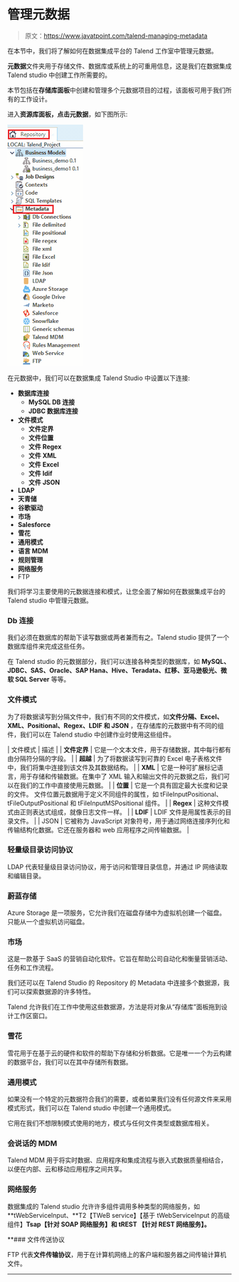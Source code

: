 # 管理元数据

> 原文：<https://www.javatpoint.com/talend-managing-metadata>

在本节中，我们将了解如何在数据集成平台的 Talend 工作室中管理元数据。

**元数据**文件夹用于存储文件、数据库或系统上的可重用信息，这是我们在数据集成 Talend studio 中创建工作所需要的。

本节包括在**存储库面板**中创建和管理多个元数据项目的过程，该面板可用于我们所有的工作设计。

进入**资源库面板，**点击**元数据**，如下图所示:

![Managing Metadata](img/57cd3348e687fe0c9017bc343161f9c9.png)

在元数据中，我们可以在数据集成 Talend Studio 中设置以下连接:

*   **数据库连接**
    *   **MySQL DB 连接**
    *   **JDBC 数据库连接**
*   **文件模式**
    *   **文件定界**
    *   **文件位置**
    *   **文件 Regex**
    *   **文件 XML**
    *   **文件 Excel**
    *   **文件 ldif**
    *   **文件 JSON**
*   **LDAP**
*   **天青储**
*   **谷歌驱动**
*   **市场**
*   **Salesforce**
*   **雪花**
*   **通用模式**
*   **语言 MDM**
*   **规则管理**
*   **网络服务**
*   FTP

我们将学习主要使用的元数据连接和模式，让您全面了解如何在数据集成平台的 Talend studio 中管理元数据。

### Db 连接

我们必须在数据库的帮助下读写数据或两者兼而有之。Talend studio 提供了一个数据库组件来完成这些任务。

在 Talend studio 的元数据部分，我们可以连接各种类型的数据库，如 **MySQL、JDBC、SAS、Oracle、SAP Hana、Hive、Teradata、红移、亚马逊极光、微软 SQL Server** 等等。

### 文件模式

为了将数据读写到分隔文件中，我们有不同的文件模式，如**文件分隔、Excel、XML、Positional、Regex、LDIF 和 JSON** ，在存储库的元数据中有不同的组件，我们可以在 Talend studio 中创建作业时使用这些组件。

| 文件模式 | 描述 |
| **文件定界** | 它是一个文本文件，用于存储数据，其中每行都有由分隔符分隔的字段。 |
| **超越** | 为了将数据读写到可靠的 Excel 电子表格文件中，我们将集中连接到该文件及其数据结构。 |
| **XML** | 它是一种可扩展标记语言，用于存储和传输数据。在集中了 XML 输入和输出文件的元数据之后，我们可以在我们的工作中直接使用元数据。 |
| **位置** | 它是一个具有固定最大长度和记录的文件。
文件位置元数据用于定义不同组件的属性，如 tFileInputPositional、tFileOutputPositional 和 tFileInputMSPositional 组件。 |
| **Regex** | 这种文件模式由正则表达式组成，就像日志文件一样。 |
| **LDIF** | LDIF 文件是用属性表示的目录文件。 |
| JSON | 它被称为 JavaScript 对象符号，用于通过网络连接序列化和传输结构化数据。它还在服务器和 web 应用程序之间传输数据。 |

### 轻量级目录访问协议

LDAP 代表轻量级目录访问协议，用于访问和管理目录信息，并通过 IP 网络读取和编辑目录。

### 蔚蓝存储

Azure Storage 是一项服务，它允许我们在磁盘存储中为虚拟机创建一个磁盘。只能从一个虚拟机访问磁盘。

### 市场

这是一款基于 SaaS 的营销自动化软件。它旨在帮助公司自动化和衡量营销活动、任务和工作流程。

我们还可以在 Talend Studio 的 Repository 的 Metadata 中连接多个数据源，我们可以探索数据源的许多特性。

Talend 允许我们在工作中使用这些数据源，方法是将对象从“存储库”面板拖到设计工作区窗口。

### 雪花

雪花用于在基于云的硬件和软件的帮助下存储和分析数据。它是唯一一个为云构建的数据平台，我们可以在其中存储所有数据。

### 通用模式

如果没有一个特定的元数据符合我们的需要，或者如果我们没有任何源文件来采用模式形式，我们可以在 Talend studio 中创建一个通用模式。

它用在我们不想限制模式使用的地方，模式与任何文件类型或数据库相关。

### 会说话的 MDM

Talend MDM 用于将实时数据、应用程序和集成流程与嵌入式数据质量相结合，以便在内部、云和移动应用程序之间共享。

### 网络服务

数据集成的 Talend studio 允许许多组件调用多种类型的网络服务，如 **tWebServiceInput、**T2【TWeB service】【基于 tWebServiceInput 的高级组件】****Tsap**【针对 SOAP 网络服务】和 **tREST** 【针对 REST 网络服务】。**

 **### 文件传送协议

FTP 代表**文件传输协议**，用于在计算机网络上的客户端和服务器之间传输计算机文件。

* * ***